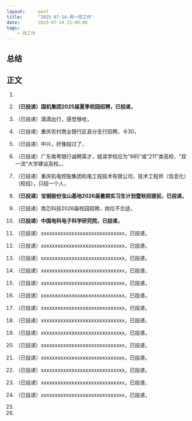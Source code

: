```yaml
---
layout:     post
title:      "2025-07-14-周一找工作"
date:       2025-07-14 21:00:06
tags:
    - 找工作
---
```


## 总结




## 正文

1. 

1. **（已投递）国机集团2025届夏季校园招聘，已投递，**

1. （已投递）滴滴出行，感觉够呛，

1. （已投递）重庆农村商业银行区县分支行招聘，卡30，

1. （已投递）中兴，好像投过了，

1. （已投递）广东南粤银行诚聘英才，就读学校应为“985”或“211”类高校、“双一流”大学建设高校。，

1. （已投递）重庆机电控股集团机电工程技术有限公司，技术工程师（信息化）（校招），只招一个人，

1. **（已投递）宝钢股份宝山基地2026届暑期实习生计划暨秋招提前，已投递，**

1. （已投递）南芯科技2026届校园招聘，岗位不合适，

1. **（已投递）中国电科电子科学研究院，已投递，**
1. （已投递）xxxxxxxxxxxxxxxxxxxxxxxxxxxxxx，已投递，
1. （已投递）xxxxxxxxxxxxxxxxxxxxxxxxxxxxxx，已投递，

1. （已投递）xxxxxxxxxxxxxxxxxxxxxxxxxxxxxx，已投递，

1. （已投递）xxxxxxxxxxxxxxxxxxxxxxxxxxxxxx，已投递，

1. （已投递）xxxxxxxxxxxxxxxxxxxxxxxxxxxxxx，已投递，

1. （已投递）xxxxxxxxxxxxxxxxxxxxxxxxxxxxxx，已投递，

1. （已投递）xxxxxxxxxxxxxxxxxxxxxxxxxxxxxx，已投递，
1. （已投递）xxxxxxxxxxxxxxxxxxxxxxxxxxxxxx，已投递，
1. （已投递）xxxxxxxxxxxxxxxxxxxxxxxxxxxxxx，已投递，

1. （已投递）xxxxxxxxxxxxxxxxxxxxxxxxxxxxxx，已投递，

1. （已投递）xxxxxxxxxxxxxxxxxxxxxxxxxxxxxx，已投递，

1. （已投递）xxxxxxxxxxxxxxxxxxxxxxxxxxxxxx，已投递，

1. （已投递）xxxxxxxxxxxxxxxxxxxxxxxxxxxxxx，已投递，

1. （已投递）xxxxxxxxxxxxxxxxxxxxxxxxxxxxxx，已投递，
1. 
1. 











